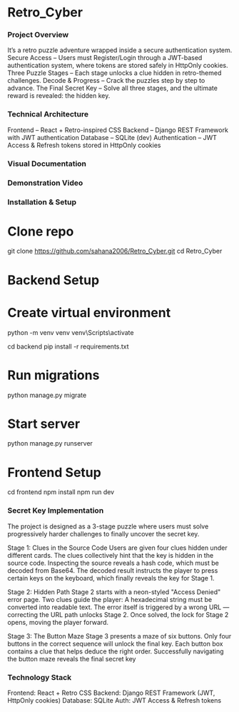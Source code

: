 # Retro_Cyber

### Project Overview
It’s a retro puzzle adventure wrapped inside a secure authentication system.
Secure Access – Users must Register/Login through a JWT-based authentication system, where tokens are stored safely in HttpOnly cookies.
Three Puzzle Stages – Each stage unlocks a clue hidden in retro-themed challenges.
Decode & Progress – Crack the puzzles step by step to advance.
The Final Secret Key – Solve all three stages, and the ultimate reward is revealed: the hidden key.

### Technical Architecture
Frontend – React + Retro-inspired CSS
Backend – Django REST Framework with JWT authentication
Database – SQLite (dev)
Authentication – JWT Access & Refresh tokens stored in HttpOnly cookies

### Visual Documentation

### Demonstration Video

### Installation & Setup
# Clone repo
git clone https://github.com/sahana2006/Retro_Cyber.git
cd Retro_Cyber

# Backend Setup
# Create virtual environment
python -m venv venv
venv\Scripts\activate

cd backend
pip install -r requirements.txt

# Run migrations
python manage.py migrate

# Start server
python manage.py runserver

# Frontend Setup
cd frontend
npm install
npm run dev

### Secret Key Implementation
The project is designed as a 3-stage puzzle where users must solve progressively harder challenges to finally uncover the secret key.

Stage 1: Clues in the Source Code
Users are given four clues hidden under different cards.
The clues collectively hint that the key is hidden in the source code.
Inspecting the source reveals a hash code, which must be decoded from Base64.
The decoded result instructs the player to press certain keys on the keyboard, which finally reveals the key for Stage 1.

Stage 2: Hidden Path
Stage 2 starts with a neon-styled "Access Denied" error page.
Two clues guide the player:
A hexadecimal string must be converted into readable text.
The error itself is triggered by a wrong URL — correcting the URL path unlocks Stage 2.
Once solved, the lock for Stage 2 opens, moving the player forward.

Stage 3: The Button Maze
Stage 3 presents a maze of six buttons.
Only four buttons in the correct sequence will unlock the final key.
Each button box contains a clue that helps deduce the right order.
Successfully navigating the button maze reveals the final secret key


### Technology Stack
Frontend: React + Retro CSS
Backend: Django REST Framework (JWT, HttpOnly cookies)
Database: SQLite
Auth: JWT Access & Refresh tokens
